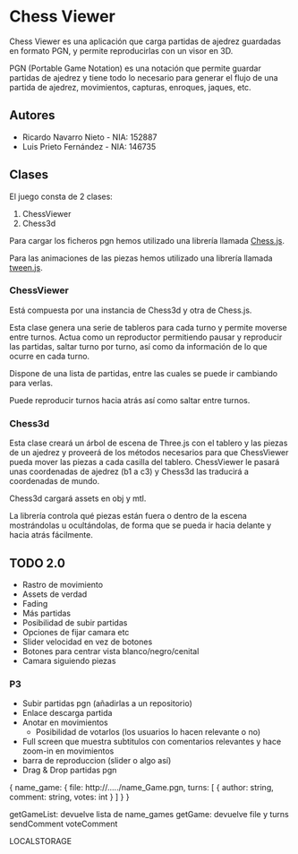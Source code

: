 # Chess Viewer
Chess Viewer es una aplicación que carga partidas de ajedrez guardadas en formato PGN, y permite reproducirlas con un visor en 3D.

PGN (Portable Game Notation) es una notación que permite guardar partidas de ajedrez y tiene todo lo necesario para generar el flujo de una partida de ajedrez, movimientos, capturas, enroques, jaques, etc.

## Autores
- Ricardo Navarro Nieto  - NIA: 152887
- Luis Prieto Fernández - NIA: 146735

## Clases
El juego consta de 2 clases:
1. ChessViewer
2. Chess3d

Para cargar los ficheros pgn hemos utilizado una librería llamada [Chess.js](https://github.com/jhlywa/chess.js).

Para las animaciones de las piezas hemos utilizado una librería llamada [tween.js](https://github.com/tweenjs/tween.js).

### ChessViewer
Está compuesta por una instancia de Chess3d y otra de Chess.js.

Esta clase genera una serie de tableros para cada turno y permite moverse entre turnos. Actua como un reproductor permitiendo pausar y reproducir las partidas, saltar turno por turno, así como da información de lo que ocurre en cada turno.

Dispone de una lista de partidas, entre las cuales se puede ir cambiando para verlas.

Puede reproducir turnos hacia atrás así como saltar entre turnos.

### Chess3d
Esta clase creará un árbol de escena de Three.js con el tablero y las piezas de un ajedrez y proveerá de los métodos necesarios para que ChessViewer pueda mover las piezas a cada casilla del tablero. ChessViewer le pasará unas coordenadas de ajedrez (b1 a c3) y Chess3d las traducirá a coordenadas de mundo.

Chess3d cargará assets en obj y mtl.

La librería controla qué piezas están fuera o dentro de la escena mostrándolas u ocultándolas, de forma que se pueda ir hacia delante y hacia atrás fácilmente. 

## TODO 2.0
- Rastro de movimiento
- Assets de verdad
- Fading
- Más partidas
- Posibilidad de subir partidas
- Opciones de fijar camara etc
- Slider velocidad en vez de botones
- Botones para centrar vista blanco/negro/cenital
- Camara siguiendo piezas

### P3
- Subir partidas pgn (añadirlas a un repositorio)
- Enlace descarga partida
- Anotar en movimientos
  - Posibilidad de votarlos (los usuarios lo hacen relevante o no)
- Full screen que muestra subtitulos con comentarios relevantes y hace zoom-in en movimientos
- barra de reproduccion (slider o algo así)
- Drag & Drop partidas pgn


{
	name_game: {
		file: http://...../name_Game.pgn,
		turns: [
			{
				author: string,
				comment: string,
				votes: int
			}
		]
	}
}

getGameList: devuelve lista de name_games
getGame: devuelve file y turns
sendComment
voteComment


LOCALSTORAGE

